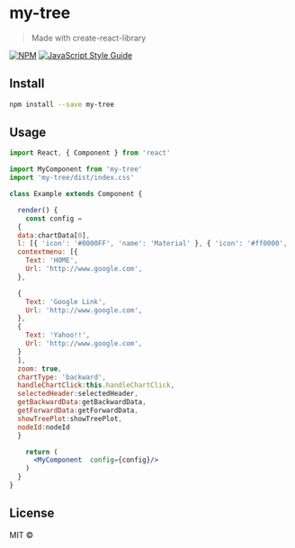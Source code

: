 # my-tree

> Made with create-react-library

[![NPM](https://img.shields.io/npm/v/my-tree.svg)](https://www.npmjs.com/package/my-tree) [![JavaScript Style Guide](https://img.shields.io/badge/code_style-standard-brightgreen.svg)](https://standardjs.com)

## Install

```bash
npm install --save my-tree
```

## Usage

```jsx
import React, { Component } from 'react'

import MyComponent from 'my-tree'
import 'my-tree/dist/index.css'

class Example extends Component {

  render() {
    const config =
  {
  data:chartData[0],
  l: [{ 'icon': '#0000FF', 'name': 'Material' }, { 'icon': '#ff0000', 'name': 'Process Order ' }],  
  contextmenu: [{
    Text: 'HOME',
    Url: 'http://www.google.com',
  },

  {
    Text: 'Google Link',
    Url: 'http://www.google.com',
  },
  {
    Text: 'Yahoo!!',
    Url: 'http://www.google.com',
  }
  ],
  zoom: true,
  chartType: 'backward',
  handleChartClick:this.handleChartClick,
  selectedHeader:selectedHeader,
  getBackwardData:getBackwardData,
  getForwardData:getForwardData,
  showTreePlot:showTreePlot,
  nodeId:nodeId
  }

    return (
      <MyComponent  config={config}/>
    ) 
  }
}
```

## License

MIT © [](https://github.com/)
